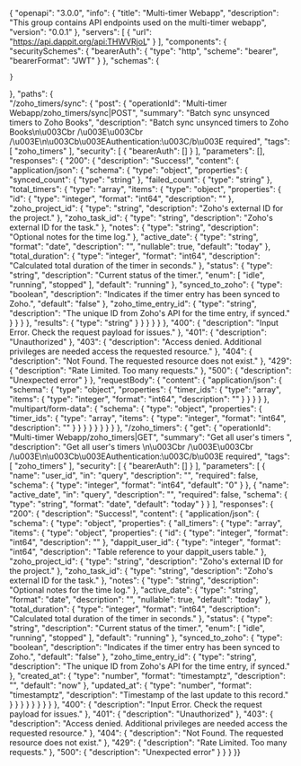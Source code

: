 {
  "openapi": "3.0.0",
  "info": {
    "title": "Multi-timer Webapp",
    "description": "This group contains API endpoints used on the multi-timer webapp",
    "version": "0.0.1"
  },
  "servers": [
    {
      "url": "https://api.dappit.org/api:THWVRjoL"
    }
  ],
  "components": {
    "securitySchemes": {
      "bearerAuth": {
        "type": "http",
        "scheme": "bearer",
        "bearerFormat": "JWT"
      }
    },
    "schemas": {

    }
  },
  "paths": {   
    "/zoho_timers/sync": {
      "post": {
        "operationId": "Multi-timer Webapp/zoho_timers/sync|POST",
        "summary": "Batch sync unsynced timers to Zoho Books",
        "description": "Batch sync unsynced timers to Zoho Books\n\u003Cbr /\u003E\u003Cbr /\u003E\n\u003Cb\u003EAuthentication:\u003C/b\u003E required",
        "tags": [
          "zoho_timers"
        ],
        "security": [
          {
            "bearerAuth": []
          }
        ],
        "parameters": [],
        "responses": {
          "200": {
            "description": "Success!",
            "content": {
              "application/json": {
                "schema": {
                  "type": "object",
                  "properties": {
                    "synced_count": {
                      "type": "string"
                    },
                    "failed_count": {
                      "type": "string"
                    },
                    "total_timers": {
                      "type": "array",
                      "items": {
                        "type": "object",
                        "properties": {
                          "id": {
                            "type": "integer",
                            "format": "int64",
                            "description": ""
                          },
                          "zoho_project_id": {
                            "type": "string",
                            "description": "Zoho's external ID for the project."
                          },
                          "zoho_task_id": {
                            "type": "string",
                            "description": "Zoho's external ID for the task."
                          },
                          "notes": {
                            "type": "string",
                            "description": "Optional notes for the time log."
                          },
                          "active_date": {
                            "type": "string",
                            "format": "date",
                            "description": "",
                            "nullable": true,
                            "default": "today"
                          },
                          "total_duration": {
                            "type": "integer",
                            "format": "int64",
                            "description": "Calculated total duration of the timer in seconds."
                          },
                          "status": {
                            "type": "string",
                            "description": "Current status of the timer.",
                            "enum": [
                              "idle",
                              "running",
                              "stopped"
                            ],
                            "default": "running"
                          },
                          "synced_to_zoho": {
                            "type": "boolean",
                            "description": "Indicates if the timer entry has been synced to Zoho.",
                            "default": "false"
                          },
                          "zoho_time_entry_id": {
                            "type": "string",
                            "description": "The unique ID from Zoho's API for the time entry, if synced."
                          }
                        }
                      }
                    },
                    "results": {
                      "type": "string"
                    }
                  }
                }
              }
            }
          },
          "400": {
            "description": "Input Error. Check the request payload for issues."
          },
          "401": {
            "description": "Unauthorized"
          },
          "403": {
            "description": "Access denied. Additional privileges are needed access the requested resource."
          },
          "404": {
            "description": "Not Found. The requested resource does not exist."
          },
          "429": {
            "description": "Rate Limited. Too many requests."
          },
          "500": {
            "description": "Unexpected error"
          }
        },
        "requestBody": {
          "content": {
            "application/json": {
              "schema": {
                "type": "object",
                "properties": {
                  "timer_ids": {
                    "type": "array",
                    "items": {
                      "type": "integer",
                      "format": "int64",
                      "description": ""
                    }
                  }
                }
              }
            },
            "multipart/form-data": {
              "schema": {
                "type": "object",
                "properties": {
                  "timer_ids": {
                    "type": "array",
                    "items": {
                      "type": "integer",
                      "format": "int64",
                      "description": ""
                    }
                  }
                }
              }
            }
          }
        }
      }
    },
        "/zoho_timers": {
      "get": {
        "operationId": "Multi-timer Webapp/zoho_timers|GET",
        "summary": "Get all user's timers ",
        "description": "Get all user's timers \n\u003Cbr /\u003E\u003Cbr /\u003E\n\u003Cb\u003EAuthentication:\u003C/b\u003E required",
        "tags": [
          "zoho_timers"
        ],
        "security": [
          {
            "bearerAuth": []
          }
        ],
        "parameters": [
          {
            "name": "user_id",
            "in": "query",
            "description": "",
            "required": false,
            "schema": {
              "type": "integer",
              "format": "int64",
              "default": "0"
            }
          },
          {
            "name": "active_date",
            "in": "query",
            "description": "",
            "required": false,
            "schema": {
              "type": "string",
              "format": "date",
              "default": "today"
            }
          }
        ],
        "responses": {
          "200": {
            "description": "Success!",
            "content": {
              "application/json": {
                "schema": {
                  "type": "object",
                  "properties": {
                    "all_timers": {
                      "type": "array",
                      "items": {
                        "type": "object",
                        "properties": {
                          "id": {
                            "type": "integer",
                            "format": "int64",
                            "description": ""
                          },
                          "dappit_user_id": {
                            "type": "integer",
                            "format": "int64",
                            "description": "Table reference to your dappit_users table."
                          },
                          "zoho_project_id": {
                            "type": "string",
                            "description": "Zoho's external ID for the project."
                          },
                          "zoho_task_id": {
                            "type": "string",
                            "description": "Zoho's external ID for the task."
                          },
                          "notes": {
                            "type": "string",
                            "description": "Optional notes for the time log."
                          },
                          "active_date": {
                            "type": "string",
                            "format": "date",
                            "description": "",
                            "nullable": true,
                            "default": "today"
                          },
                          "total_duration": {
                            "type": "integer",
                            "format": "int64",
                            "description": "Calculated total duration of the timer in seconds."
                          },
                          "status": {
                            "type": "string",
                            "description": "Current status of the timer.",
                            "enum": [
                              "idle",
                              "running",
                              "stopped"
                            ],
                            "default": "running"
                          },
                          "synced_to_zoho": {
                            "type": "boolean",
                            "description": "Indicates if the timer entry has been synced to Zoho.",
                            "default": "false"
                          },
                          "zoho_time_entry_id": {
                            "type": "string",
                            "description": "The unique ID from Zoho's API for the time entry, if synced."
                          },
                          "created_at": {
                            "type": "number",
                            "format": "timestamptz",
                            "description": "",
                            "default": "now"
                          },
                          "updated_at": {
                            "type": "number",
                            "format": "timestamptz",
                            "description": "Timestamp of the last update to this record."
                          }
                        }
                      }
                    }
                  }
                }
              }
            }
          },
          "400": {
            "description": "Input Error. Check the request payload for issues."
          },
          "401": {
            "description": "Unauthorized"
          },
          "403": {
            "description": "Access denied. Additional privileges are needed access the requested resource."
          },
          "404": {
            "description": "Not Found. The requested resource does not exist."
          },
          "429": {
            "description": "Rate Limited. Too many requests."
          },
          "500": {
            "description": "Unexpected error"
          }
        }
      }
        }}